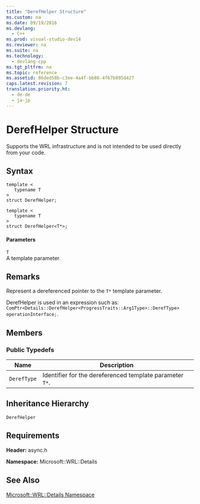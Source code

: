 ```yaml
---
title: "DerefHelper Structure"
ms.custom: na
ms.date: 09/19/2016
ms.devlang: 
  - C++
ms.prod: visual-studio-dev14
ms.reviewer: na
ms.suite: na
ms.technology: 
  - devlang-cpp
ms.tgt_pltfrm: na
ms.topic: reference
ms.assetid: 86ded58b-c3ee-4a4f-bb86-4f67b895d427
caps.latest.revision: 7
translation.priority.ht: 
  - de-de
  - ja-jp
---
```

# DerefHelper Structure
Supports the WRL infrastructure and is not intended to be used directly from your code.  
  
## Syntax  
  
```  
template <  
   typename T  
>  
struct DerefHelper;  
  
template <  
   typename T  
>  
struct DerefHelper<T*>;  
```  
  
#### Parameters  
 `T`  
 A template parameter.  
  
## Remarks  
 Represent a dereferenced pointer to the `T*` template parameter.  
  
 DerefHelper is used in an expression such as: `ComPtr<Details::DerefHelper<ProgressTraits::Arg1Type>::DerefType> operationInterface;`.  
  
## Members  
  
### Public Typedefs  
  
|Name|Description|  
|----------|-----------------|  
|`DerefType`|Identifier for the dereferenced template parameter `T*`.|  
  
## Inheritance Hierarchy  
 `DerefHelper`  
  
## Requirements  
 **Header:** async.h  
  
 **Namespace:** Microsoft::WRL::Details  
  
## See Also  
 [Microsoft::WRL::Details Namespace](../vs140/Microsoft--WRL--Details-Namespace.md)